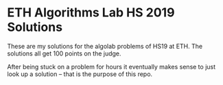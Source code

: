 # ETH Algorithms Lab HS 2019 Solutions

These are my solutions for the algolab problems of HS19 at ETH. The solutions all get 100 points on the judge.

After being stuck on a problem for hours it eventually makes sense to just look up a solution – that is the purpose of this repo.